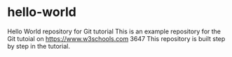 # hello-world
Hello World repository for Git tutorial
This is an example repository for the Git tutoial on https://www.w3schools.com
3647
This repository is built step by step in the tutorial.
